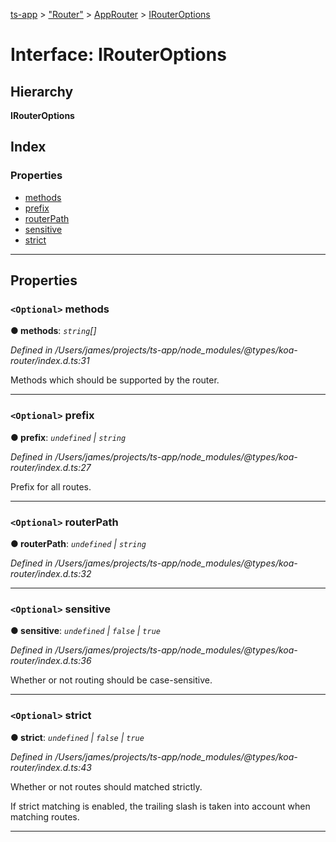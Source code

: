 [ts-app](../README.md) > ["Router"](../modules/_router_.md) > [AppRouter](../classes/_router_.approuter.md) > [IRouterOptions](../interfaces/_router_.approuter.irouteroptions.md)

# Interface: IRouterOptions

## Hierarchy

**IRouterOptions**

## Index

### Properties

* [methods](_router_.approuter.irouteroptions.md#methods)
* [prefix](_router_.approuter.irouteroptions.md#prefix)
* [routerPath](_router_.approuter.irouteroptions.md#routerpath)
* [sensitive](_router_.approuter.irouteroptions.md#sensitive)
* [strict](_router_.approuter.irouteroptions.md#strict)

---

## Properties

<a id="methods"></a>

### `<Optional>` methods

**● methods**: *`string`[]*

*Defined in /Users/james/projects/ts-app/node_modules/@types/koa-router/index.d.ts:31*

Methods which should be supported by the router.

___
<a id="prefix"></a>

### `<Optional>` prefix

**● prefix**: *`undefined` \| `string`*

*Defined in /Users/james/projects/ts-app/node_modules/@types/koa-router/index.d.ts:27*

Prefix for all routes.

___
<a id="routerpath"></a>

### `<Optional>` routerPath

**● routerPath**: *`undefined` \| `string`*

*Defined in /Users/james/projects/ts-app/node_modules/@types/koa-router/index.d.ts:32*

___
<a id="sensitive"></a>

### `<Optional>` sensitive

**● sensitive**: *`undefined` \| `false` \| `true`*

*Defined in /Users/james/projects/ts-app/node_modules/@types/koa-router/index.d.ts:36*

Whether or not routing should be case-sensitive.

___
<a id="strict"></a>

### `<Optional>` strict

**● strict**: *`undefined` \| `false` \| `true`*

*Defined in /Users/james/projects/ts-app/node_modules/@types/koa-router/index.d.ts:43*

Whether or not routes should matched strictly.

If strict matching is enabled, the trailing slash is taken into account when matching routes.

___

